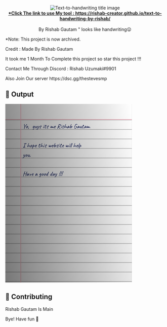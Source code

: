 <p align="center">
<img alt="Text-to-handwriting title image" src="https://res.cloudinary.com/saurabhdaware/image/upload/w_400/v1586015094/saurabh2019/text-to-handwriting-title.png" /> 
<br/><b><a href="https://rishab-creator.github.io/text-to-handwriting-by-rishab/">*Click The link to use My tool : https://rishab-creator.github.io/text-to-handwriting-by-rishab/</a></b><br/><br/>By Rishab Gautam " 
  looks like handwriting😛
                                                                                                                                                  
</p>

*Note: This project is now archived.

</p>

Credit : Made By Rishab Gautam
</p>
It took me 1 Month To Complete this project so star this project !!!
</p>
Contact Me Through Discord : Rishab Uzumaki#9901
</p>
Also Join Our server https://dsc.gg/thestevesmp

## 🌠 Output

<img width="400" alt="Sample image of output" src="sample.jpeg" />

## 🤗 Contributing

Rishab Gautam Is Main

Bye!
Have fun 🦄
